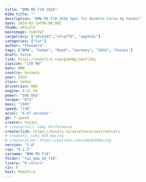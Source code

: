 ```yaml
---
title: "BMW M5 F10 2016"
m18a_title: ""
description: "BMW M5 F10 2016 Spec for Assetto Corsa by Fazani"
date: 2024-02-14T06:00:00Z
thumb: eK3jul5
mainimage: 3xAhTpT
cargallery: ["y8jK3dZ","xTcq7fd", "aqyVnGi"]
categories: ["Car"]
author: "Theodora"
tags: ["BMW", "Sedan", "Road", "Germany", "2016", "Fazani"]
draft: false
link: https://modsfire.com/g3eH8pjIHsFl56y
zipsize: "130 MB"
manu: BMW
country: Germany
year: 2016
class: Sedan
drivetrain: RWD
engine: 4.4l V8
power: "560 bhp"
torque: "672"
mass: "1945"
speed: "330"
accel: "4.67 seconds"
gb: 7-speed
creator: Fazani
# creatorfull: Ceky Performance
creatorlink: https://boosty.to/assettocorsastreetcars
# creator2: Ceky 635 Racing
# creator2link: https://patreon.com/Ceky635Racing
version: "1.0"
csp: "0.2.2"
carname: "BMW M5 F10"
folder: "faz_bmw_m5_f10"
livery: "8 colors"
r2r: 0
host: ModsFire
---
```

